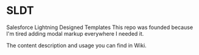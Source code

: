 # SLDT

Salesforce Lightning Designed Templates
This repo was founded because I'm tired adding modal markup everywhere I needed it.

The content description and usage you can find in Wiki.
